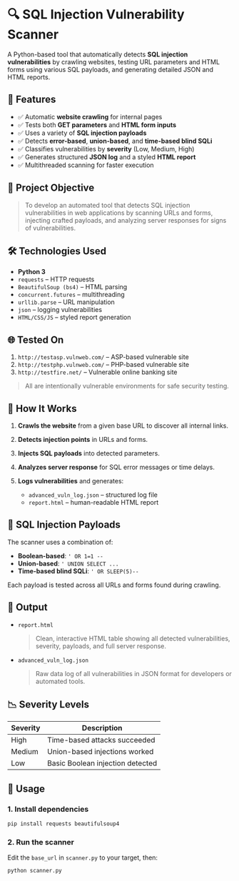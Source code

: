 # 🔍 SQL Injection Vulnerability Scanner

A Python-based tool that automatically detects **SQL injection vulnerabilities** by crawling websites, testing URL parameters and HTML forms using various SQL payloads, and generating detailed JSON and HTML reports.

## 🚀 Features

* ✅ Automatic **website crawling** for internal pages
* ✅ Tests both **GET parameters** and **HTML form inputs**
* ✅ Uses a variety of **SQL injection payloads**
* ✅ Detects **error-based**, **union-based**, and **time-based blind SQLi**
* ✅ Classifies vulnerabilities by **severity** (Low, Medium, High)
* ✅ Generates structured **JSON log** and a styled **HTML report**
* ✅ Multithreaded scanning for faster execution


## 🧠 Project Objective

> To develop an automated tool that detects SQL injection vulnerabilities in web applications by scanning URLs and forms, injecting crafted payloads, and analyzing server responses for signs of vulnerabilities.


## 🛠️ Technologies Used

* **Python 3**
* `requests` – HTTP requests
* `BeautifulSoup (bs4)` – HTML parsing
* `concurrent.futures` – multithreading
* `urllib.parse` – URL manipulation
* `json` – logging vulnerabilities
* `HTML/CSS/JS` – styled report generation


## 🌐 Tested On

1. `http://testasp.vulnweb.com/` – ASP-based vulnerable site
2. `http://testphp.vulnweb.com/` – PHP-based vulnerable site
3. `http://testfire.net/` – Vulnerable online banking site

> All are intentionally vulnerable environments for safe security testing.


## 🔁 How It Works

1. **Crawls the website** from a given base URL to discover all internal links.
2. **Detects injection points** in URLs and forms.
3. **Injects SQL payloads** into detected parameters.
4. **Analyzes server response** for SQL error messages or time delays.
5. **Logs vulnerabilities** and generates:

   * `advanced_vuln_log.json` – structured log file
   * `report.html` – human-readable HTML report


## 💉 SQL Injection Payloads

The scanner uses a combination of:

* **Boolean-based**: `' OR 1=1 --`
* **Union-based**: `' UNION SELECT ...`
* **Time-based blind SQLi**: `' OR SLEEP(5)--`

Each payload is tested across all URLs and forms found during crawling.


## 📂 Output

* `report.html`

  > Clean, interactive HTML table showing all detected vulnerabilities, severity, payloads, and full server response.

* `advanced_vuln_log.json`

  > Raw data log of all vulnerabilities in JSON format for developers or automated tools.



## 📉 Severity Levels

| Severity | Description                      |
| -------- | -------------------------------- |
| High     | Time-based attacks succeeded     |
| Medium   | Union-based injections worked    |
| Low      | Basic Boolean injection detected |


## 🧪 Usage

### 1. Install dependencies

```bash
pip install requests beautifulsoup4
```

### 2. Run the scanner

Edit the `base_url` in `scanner.py` to your target, then:

```bash
python scanner.py
```

